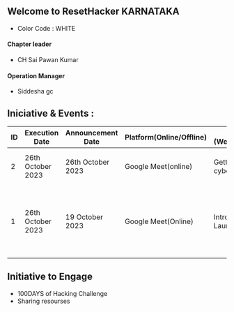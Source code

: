 ## Welcome to ResetHacker KARNATAKA
- Color Code : WHITE

#### Chapter leader
- CH Sai Pawan Kumar

#### Operation Manager
- Siddesha gc

## Iniciative & Events :
ID | Execution Date | Announcement Date | Platform(Online/Offline) | Agenda (Webinar/Discussion) | Host | Event Moderator | FeedBack |
|---|---|---|---|---| ---| ---| ---|
| 2 | 26th October 2023 | 26th October 2023 | Google Meet(online) | Getting into cybersecurity |  Vaibhav | Gaurav | Web security, Car Hacking & Malware | 
| 1 | 26th October 2023 | 19 October 2023 | Google Meet(Online) | Introduction and Launch |  Vaibhav | Gaurav | Introducing ResetHacker, Why we launched chapters, Vision, Get to know each other | 

## Initiative to Engage

- 100DAYS of Hacking Challenge
- Sharing resourses








